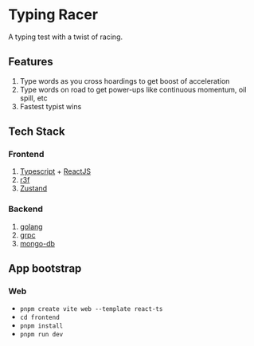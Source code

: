 # Typing Racer

A typing test with a twist of racing.

## Features

1. Type words as you cross hoardings to get boost of acceleration
2. Type words on road to get power-ups like continuous momentum, oil spill, etc
3. Fastest typist wins

## Tech Stack

### Frontend

1. [Typescript](https://www.typescriptlang.org/) + [ReactJS](https://react.dev/)
2. [r3f](https://r3f.docs.pmnd.rs/getting-started/introduction)
3. [Zustand](https://zustand-demo.pmnd.rs/)

### Backend

1. [golang](https://go.dev/)
2. [grpc](https://grpc.io/docs/languages/go/quickstart/)
3. [mongo-db](https://www.mongodb.com/docs/drivers/go/current/quick-start/)

## App bootstrap

### Web

- `pnpm create vite web --template react-ts`
- `cd frontend`
- `pnpm install`
- `pnpm run dev`
